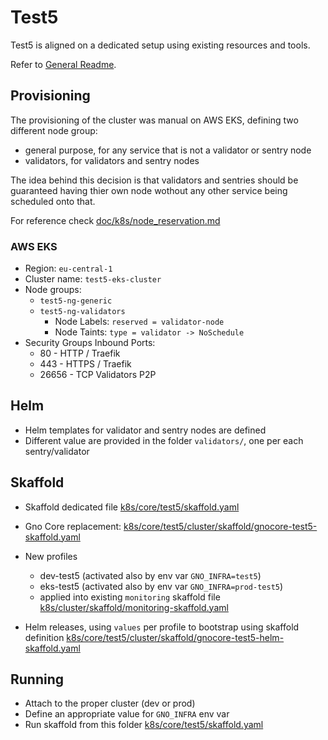 # Test5

Test5 is aligned on a dedicated setup using existing resources and tools.

Refer to [General Readme](../../README.md).

## Provisioning

The provisioning of the cluster was manual on AWS EKS, defining two different node group:

* general purpose, for any service that is not a validator or sentry node
* validators, for validators and sentry nodes

The idea behind this decision is that validators and sentries should be guaranteed having thier own node wothout any
other service being scheduled onto that.

For reference check [doc/k8s/node_reservation.md](../../../doc/k8s/node_reservation.md)

### AWS EKS

* Region: `eu-central-1`
* Cluster name: `test5-eks-cluster`
* Node groups:
  * `test5-ng-generic`
  * `test5-ng-validators`
    * Node Labels: `reserved = validator-node`
    * Node Taints: `type = validator -> NoSchedule`
* Security Groups Inbound Ports:
  * 80 - HTTP / Traefik
  * 443 - HTTPS / Traefik
  * 26656 - TCP Validators P2P

## Helm

* Helm templates for validator and sentry nodes are defined
* Different value are provided in the folder `validators/`, one per each sentry/validator

## Skaffold

* Skaffold dedicated file [k8s/core/test5/skaffold.yaml](skaffold.yaml)

* Gno Core replacement: [k8s/core/test5/cluster/skaffold/gnocore-test5-skaffold.yaml](./cluster/skaffold/gnocore-test5-skaffold.yaml)

* New profiles
  * dev-test5 (activated also by env var `GNO_INFRA=test5`)
  * eks-test5 (activated also by env var `GNO_INFRA=prod-test5`)
  * applied into existing `monitoring` skaffold file [k8s/cluster/skaffold/monitoring-skaffold.yaml](../../cluster/skaffold/monitoring-skaffold.yaml )

* Helm releases, using `values` per profile to bootstrap using skaffold definition [k8s/core/test5/cluster/skaffold/gnocore-test5-helm-skaffold.yaml](./cluster/skaffold/gnocore-test5-helm-skaffold.yaml)

## Running

* Attach to the proper cluster (dev or prod)
* Define an appropriate value for `GNO_INFRA` env var
* Run skaffold from this folder [k8s/core/test5/skaffold.yaml](skaffold.yaml)
